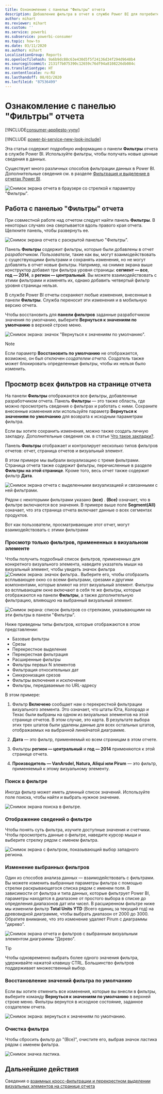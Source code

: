 ```yaml
---
title: Ознакомление с панелью "Фильтры" отчета
description: Добавление фильтра в отчет в службе Power BI для потребителей
author: mihart
ms.reviewer: mihart
ms.custom: ''
ms.service: powerbi
ms.subservice: powerbi-consumer
ms.topic: how-to
ms.date: 03/11/2020
ms.author: mihart
LocalizationGroup: Reports
ms.openlocfilehash: 9a6b9dc88c63e430d5f5f24136d34f294d9648b4
ms.sourcegitcommit: 2131f7b075390c12659c76df94a8108226db084c
ms.translationtype: HT
ms.contentlocale: ru-RU
ms.lasthandoff: 08/03/2020
ms.locfileid: "87536499"
---
```

# <a name="take-a-tour-of-the-report-filters-pane"></a>Ознакомление с панелью "Фильтры" отчета

[!INCLUDE[consumer-appliesto-yyny](../includes/consumer-appliesto-yyny.md)]

[!INCLUDE [power-bi-service-new-look-include](../includes/power-bi-service-new-look-include.md)]

Эта статья содержит подробную информацию о панели **Фильтры** отчета в службе Power BI. Используйте фильтры, чтобы получать новые ценные сведения в данных.

Существует много различных способов фильтрации данных в Power BI. Дополнительные сведения см. в разделе [Фильтрация и выделение в отчетах Power BI](../create-reports/power-bi-reports-filters-and-highlighting.md).

![Снимок экрана отчета в браузере со стрелкой к параметру "Фильтры".](media/end-user-report-filter/power-bi-report.png)

## <a name="working-with-the-report-filters-pane"></a>Работа с панелью "Фильтры" отчета

При совместной работе над отчетом следует найти панель **Фильтры**. В некоторых случаях она свертывается вдоль правого края отчета. Щелкните панель, чтобы развернуть ее.

![Снимок экрана отчета с раскрытой панелью "Фильтры".](media/end-user-report-filter/power-bi-expand-filter-pane.png)

Панель **Фильтры** содержит фильтры, которые были добавлены в отчет *разработчиком*. *Пользователи*, такие как вы, могут взаимодействовать с существующими фильтрами и сохранять изменения, но не могут добавлять в отчет новые фильтры. Например, на снимке экрана выше конструктор добавил три фильтра уровня страницы: **сегмент — все**, **год — 2014**, а **регион — центральный**. Вы можете взаимодействовать с этими фильтрами и изменять их, однако добавить четвертый фильтр уровня страницы нельзя.

В службе Power BI отчеты сохраняют любые изменения, внесенные в панели **Фильтры**. Служба переносит эти изменения и в мобильную версию отчета. 

Чтобы восстановить для **панели фильтров** заданные разработчиком значения по умолчанию, выберите **Вернуться к значениям по умолчанию** в верхней строке меню.

![Снимок экрана: значок "Вернуться к значениям по умолчанию".](media/end-user-report-filter/power-bi-reset-icon.png) 

> [!NOTE]
> Если параметр **Восстановить по умолчанию** не отображается, возможно, он был отключен *создателем отчета*. *Создатель* также может блокировать определенные фильтры, чтобы их нельзя было изменить.

## <a name="view-all-the-filters-for-a-report-page"></a>Просмотр всех фильтров на странице отчета

На панели **Фильтры** отображаются все фильтры, добавленные разработчиком отчета. Панель **Фильтры** — это также область, где можно просмотреть сведения о фильтрах и работать с ними. Сохраните внесенные изменения или используйте параметр **Вернуться к значениям по умолчанию** для возврата к исходным параметрам фильтра.

Если вы хотите сохранить изменения, можно также создать личную закладку. Дополнительные сведения см. в статье [Что такое закладки?](end-user-bookmarks.md).

Панель **Фильтры** отображает и контролирует несколько типов фильтров отчетов: отчет, страница отчетов и визуальный элемент.

В этом примере мы выбрали визуализацию с тремя фильтрами. Страница отчета также содержит фильтры, перечисленные в разделе **Фильтры на этой странице**. Кроме того, весь отчет также содержит фильтр **Дата**.

![Снимок экрана отчета с выделенными визуализацией и связанными с ней фильтрами.](media/end-user-report-filter/power-bi-filters-pane.png)

Рядом с некоторыми фильтрами указано **(все)** . **(Все)**  означает, что в фильтре включаются все значения. В примере выше поле **Segment(All)** означает, что эта страница отчета включает данные о всех сегментах продуктов. 

Вот как пользователи, просматривающие этот отчет, могут взаимодействовать с этими фильтрами

### <a name="view-only-those-filters-applied-to-a-visual"></a>Просмотр только фильтров, примененных в визуальном элементе

Чтобы получить подробный список фильтров, примененных для конкретного визуального элемента, наведите указатель мыши на визуальный элемент, чтобы увидеть значок фильтра ![Снимок экрана: значок фильтра.](media/end-user-report-filter/power-bi-filter-icon.png). Выберите его, чтобы отобразить всплывающее окно со всеми фильтрами, срезами и другими компонентами, которые влияют на этот визуальный элемент. Фильтры во всплывающем окне включают в себя те же фильтры, которые отображаются на панели **Фильтры**, а также дополнительную фильтрацию, влияющую на выбранный визуальный элемент.

![Снимок экрана: список фильтров со стрелками, указывающими на эти фильтры в панели "Фильтры".](media/end-user-report-filter/power-bi-hover-filters.png)

Ниже приведены типы фильтров, которые отображаются в этом представлении:

- Базовые фильтры
- Срезы
- Перекрестное выделение
- Перекрестная фильтрация
- Расширенные фильтры
- Фильтры первых N элементов
- Фильтрация относительных дат
- Синхронизация срезов
- Фильтры включения и исключения
- Фильтры, передаваемые по URL-адресу

В этом примере:
1. Фильтр **Включено** сообщает нам о перекрестной фильтрации визуального элемента. Это означает, что штаты Юта, Колорадо и Техас были выбраны на одном из визуальных элементов на этой странице отчетов. В этом случае, это карта. В результате выбора этих трех штатов были удалены данные для всех остальных штатов, отображаемых на выбранной линейчатой диаграмме.  

1. **Дата** — это фильтр, применяемый ко всем страницам в этом отчете.

1. Фильтры **регион — центральный** и **год — 2014** применяются к этой странице отчета.

4. **Производитель — VanArsdel, Natura, Aliqui или Pirum** — это фильтр, применяемый к этому визуальному элементу.


### <a name="search-in-a-filter"></a>Поиск в фильтре

Иногда фильтр может иметь длинный список значений. Используйте поле поиска, чтобы найти и выбрать нужное значение.

![Снимок экрана поиска в фильтре.](media/end-user-report-filter/power-bi-search.png)

### <a name="display-filter-details"></a>Отображение сведений о фильтре

Чтобы понять суть фильтра, изучите доступные значения и счетчики.  Чтобы просмотреть данные о фильтре, наведите курсор мыши и выберите стрелку рядом с именем фильтра.
  
![Снимок экрана с фильтром, показывающий выбор западного региона.](media/end-user-report-filter/power-bi-filter-expand.png)

### <a name="change-filter-selections"></a>Изменение выбранных фильтров

Один из способов анализа данных — взаимодействовать с фильтрами. Вы можете изменить выбранные параметры фильтра с помощью стрелки раскрывающегося списка рядом с именем поля.  В зависимости от фильтра и типа данных, которые фильтрует Power BI, параметры находятся в диапазоне от простого выбора в списке до определения диапазонов дат или чисел. В расширенном фильтре ниже мы изменили фильтр **Total Units YTD** (Всего единиц за текущий год) на древовидной диаграмме, чтобы выбрать диапазон от 2000 до 3000. Обратите внимание, что это изменение удаляет Pirum с диаграммы "дерево".
  
![Снимок экрана отчета и фильтров с выбранным визуальным элементом диаграммы "Дерево".](media/end-user-report-filter/power-bi-treemap-filters.png)

> [!TIP]
> Чтобы одновременно выбрать более одного значения фильтра, удерживайте нажатой клавишу CTRL. Большинство фильтров поддерживает множественный выбор.

### <a name="reset-filter-to-default"></a>Восстановление значений фильтра по умолчанию

Если вы хотите отменить все изменения, которые вы внесли в фильтры, выберите команду **Вернуться к значениям по умолчанию** в верхней строке меню.  Фильтры вернутся в исходное состояние, заданное создателем отчета.

![Снимок экрана: вернуться к значениям по умолчанию.](media/end-user-report-filter/power-bi-reset-icon.png)

### <a name="clear-a-filter"></a>Очистка фильтра

Чтобы сбросить фильтр до "(Все)", очистите его, выбрав значок ластика рядом с именем фильтра.

![Снимок значка ластика.](media/end-user-report-filter/power-bi-eraser.png)
  
<!--  too much detail for consumers

## Types of filters: text field filters
### List mode
Ticking a checkbox either selects or deselects the value. The **All** checkbox can be used to toggle the state of all checkboxes on or off. The checkboxes represent all the available values for that field.  As you adjust the filter, the restatement updates to reflect your choices. 

![list mode filter](media/end-user-report-filter/power-bi-restatement-new.png)

Note how the restatement now says "is Mar, Apr or May".

### Advanced mode
Select **Advanced Filtering** to switch to advanced mode. Use the dropdown controls and text boxes to identify which fields to include. By choosing between **And** and **Or**, you can build complex filter expressions. Select the **Apply Filter** button when you've set the values you want.  

![advanced mode](media/end-user-report-filter/power-bi-advanced.png)

## Types of filters: numeric field filters
### List mode
If the values are finite, selecting the field name displays a list.  See **Text field filters** &gt; **List mode** above for help using checkboxes.   

### Advanced mode
If the values are infinite or represent a range, selecting the field name opens the advanced filter mode. Use the dropdown and text boxes to specify a range of values that you want to see. 

![advanced filter](media/end-user-report-filter/power-bi-dropdown-and-text.png)

By choosing between **And** and **Or**, you can build complex filter expressions. Select the **Apply Filter** button when you've set the values you want.

## Types of filters: date and time
### List mode
If the values are finite, selecting the field name displays a list.  See **Text field filters** &gt; **List mode** above for help using checkboxes.   

### Advanced mode
If the field values represent date or time, you can specify a start/end time when using Date/Time filters.  

![datetime filter](media/end-user-report-filter/pbi_date-time-filters.png)

-->

## <a name="next-steps"></a>Дальнейшие действия

Сведения о [взаимных кросс-фильтрации и перекрестном выделении визуальных элементов на странице отчета](end-user-interactions.md)
